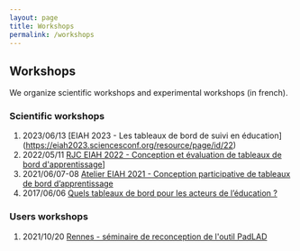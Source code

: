 ```yaml
---
layout: page
title: Workshops
permalink: /workshops
---
```

## Workshops

We organize scientific workshops and experimental workshops (in french).


### Scientific workshops
1. 2023/06/13 [EIAH 2023 - Les tableaux de bord de suivi en éducation] (https://eiah2023.sciencesconf.org/resource/page/id/22)
2. 2022/05/11 [RJC EIAH 2022 - Conception et évaluation de tableaux de bord d'apprentissage](https://padlad.github.io/RJC-EIAH2022/)]
3. 2021/06/07-08 [Atelier EIAH 2021 - Conception participative de tableaux de bord d’apprentissage](https://padlad.github.io/EIAH2021/)
4. 2017/06/06 [Quels tableaux de bord pour les acteurs de l’éducation ?](https://tbeiah17.wordpress.com/)

### Users workshops
1. 2021/10/20 [Rennes - séminaire de reconception de l'outil PadLAD](docs/rennes.html) 
